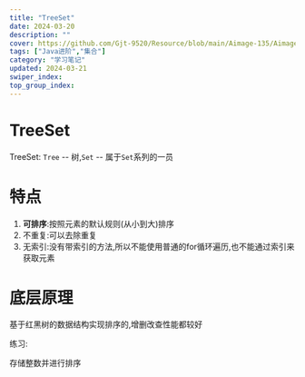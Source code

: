 ```yaml
---
title: "TreeSet"
date: 2024-03-20
description: ""
cover: https://github.com/Gjt-9520/Resource/blob/main/Aimage-135/Aimage100.jpg?raw=true
tags: ["Java进阶","集合"]
category: "学习笔记"
updated: 2024-03-21
swiper_index:
top_group_index:
---
```


# TreeSet

TreeSet: `Tree` -- 树,`Set` -- 属于`Set`系列的一员

# 特点

1. **可排序**:按照元素的默认规则(从小到大)排序
2. 不重复:可以去除重复
3. 无索引:没有带索引的方法,所以不能使用普通的for循环遍历,也不能通过索引来获取元素

# 底层原理

基于红黑树的数据结构实现排序的,增删改查性能都较好

练习: 

存储整数并进行排序